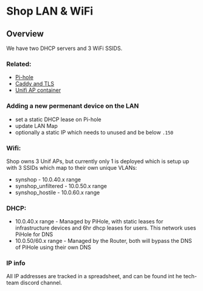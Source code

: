 # Shop LAN & WiFi

## Overview

We have two DHCP servers and 3 WiFi SSIDS.

### Related:

* [Pi-hole](https://rtfm.synshop.org/admins/pi-hole-stubby/)
* [Caddy and TLS](https://rtfm.synshop.org/admins/Caddy%20and%20TLS%20certs/)
* [Unifi AP container](https://rtfm.synshop.org/admins/unifi/)

### Adding a new permenant device on the LAN

- set a static DHCP lease on Pi-hole
- update LAN Map
- optionally a static IP which needs to unused and be below  `.150`

### Wifi:

Shop owns 3 Unif APs, but currently only 1 is deployed which is setup up with 3 SSIDs which map to their own unique VLANs:

- synshop - 10.0.40.x range
- synshop_unfiltered - 10.0.50.x range
- synshop_hostile - 10.0.60.x range

### DHCP:

- 10.0.40.x range - Managed by PiHole, with static leases for infrastructure devices and 6hr dhcp leases for users. This network uses PiHole for DNS
- 10.0.50/60.x range - Managed by the Router, both will bypass the DNS of PiHole using their own DNS

### IP info

All IP addresses are tracked in a spreadsheet, and can be found int he tech-team discord channel.
